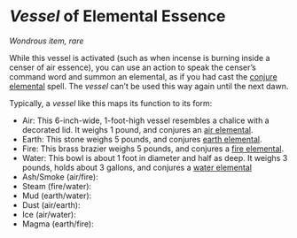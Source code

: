 # *Vessel* of Elemental Essence
*Wondrous item, rare*

While this vessel is activated (such as when incense is burning inside a censer of air essence), you can use an action to speak the censer’s command word and summon an elemental, as if you had cast the [conjure elemental](../Spells/conjure-elemental.md) spell. The *vessel* can’t be used this way again until the next dawn.

Typically, a *vessel* like this maps its function to its form:

* Air: This 6-inch-wide, 1-foot-high vessel resembles a chalice with a decorated lid. It weighs 1 pound, and conjures an [air elemental](../../Creatures/Extraplanar/Elementals.md#air-elemental).
* Earth: This stone weighs 5 pounds, and conjures [earth elemental](../../Creatures/Extraplanar/Elementals.md#earth-elemental).
* Fire: This brass brazier weighs 5 pounds, and conjures a [fire elemental](../../Creatures/Extraplanar/Elementals.md#fire-elemental).
* Water: This bowl is about 1 foot in diameter and half as deep. It weighs 3 pounds, holds about 3 gallons, and conjures a [water elemental](../../Creatures/Extraplanar/Elementals.md#water-elemental)
* Ash/Smoke (air/fire): 
* Steam (fire/water): 
* Mud (earth/water): 
* Dust (air/earth): 
* Ice (air/water): 
* Magma (earth/fire): 

